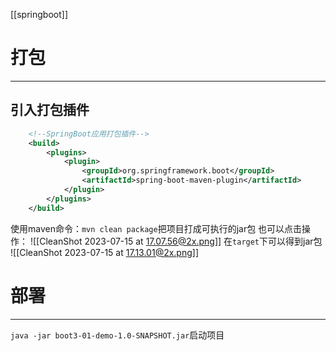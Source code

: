[[springboot]] 
# 打包
----
## 引入打包插件
```xml
	<!--SpringBoot应用打包插件-->
    <build>
        <plugins>
            <plugin>
                <groupId>org.springframework.boot</groupId>
                <artifactId>spring-boot-maven-plugin</artifactId>
            </plugin>
        </plugins>
    </build>
```


使用maven命令：`mvn clean package`把项目打成可执行的jar包
也可以点击操作：
![[CleanShot 2023-07-15 at 17.07.56@2x.png]]
在`target`下可以得到jar包
![[CleanShot 2023-07-15 at 17.13.01@2x.png]]
# 部署
----
`java -jar boot3-01-demo-1.0-SNAPSHOT.jar`启动项目
